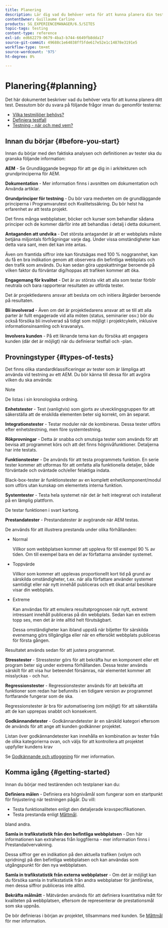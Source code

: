 ```yaml
---
title: Planering
description: Lär dig vad du behöver veta för att kunna planera din testning av Adobe Experience Manager.
contentOwner: Guillaume Carlino
products: SG_EXPERIENCEMANAGER/6.5/SITES
topic-tags: testing
content-type: reference
exl-id: ed662279-0679-4ba3-b744-6649fb8dda17
source-git-commit: 49688c1e64038ff5fde617e52e1c14878e3191e5
workflow-type: tm+mt
source-wordcount: '975'
ht-degree: 0%

---
```


# Planering{#planning}

Det här dokumentet beskriver vad du behöver veta för att kunna planera ditt test. Dessutom bör du svara på följande frågor innan du genomför testerna:

* [Vilka testmiljöer behövs?](/help/sites-developing/test-environments.md)
* [Definiera testfall](/help/sites-developing/test-cases.md)
* [Testning - när och med vem?](/help/sites-developing/when-who.md)

## Innan du börjar {#before-you-start}

Innan du börjar med den faktiska analysen och definitionen av tester ska du granska följande information:

**AEM** - Se Grundläggande begrepp för att ge dig in i arkitekturen och grundprinciperna för AEM.

**Dokumentation** - Mer information finns i avsnitten om dokumentation och Använda artiklar.

**Grundprinciper för testning** - Du bör vara medveten om de grundläggande principerna i Programvarutest och Kvalitetssäkring. Du bör helst ha erfarenhet av att testa projekt.

Det finns många webbplatser, böcker och kurser som behandlar sådana principer och de kommer därför inte att behandlas i detalj i detta dokument.

**Antaganden att undvika** - Det största antagandet är att er webbplats måste betjäna miljontals förfrågningar varje dag. Under vissa omständigheter kan detta vara sant, men det kan inte antas.

Även om framtida siffror inte kan förutsägas med 100 % noggrannhet, kan du få en bra indikation genom att observera din befintliga webbplats och den trafik som används. Du kan sedan göra uppskattningar beroende på vilken faktor du förväntar dig/hoppas att trafiken kommer att öka.

**Engagemang för kvalitet** - Det är av största vikt att alla som testar förblir neutrala och bara rapporterar resultaten av utförda tester.

Det är projektledarens ansvar att besluta om och initiera åtgärder beroende på resultaten.

**Bli involverad** - Även om det är projektledarens ansvar att se till att alla parter är fullt engagerade vid alla möten (status, seminarier osv.) bör du också försöka bli involverad så tidigt som möjligt i projektcykeln, inklusive informationsinsamling och kravanalys.

**Involvera kunden** - På ett liknande tema kan du försöka att engagera kunden (där det är möjligt) när du definierar testfall och -plan.

## Provningstyper {#types-of-tests}

Det finns olika standardklassificeringar av tester som är lämpliga att använda vid testning av ett AEM. Du bör känna till dessa för att avgöra vilken du ska använda:

>[!NOTE]
>
>De listas i sin kronologiska ordning.

**Enhetstester** - Test (vanligtvis) som gjorts av utvecklingsgruppen för att säkerställa att de enskilda elementen beter sig korrekt, om än separat.

**Integrationstester** - Testar moduler när de kombineras. Dessa tester utförs efter enhetstestning, men före systemtestning.

**Rökprovningar** - Detta är snabba och smutsiga tester som används för att bevisa att programmet körs och att det finns högnivåfunktioner. Detaljerna har inte testats.

**Funktionstester** - De används för att testa programmets funktion. En serie tester kommer att utformas för att omfatta alla funktionella detaljer, både förväntade och oväntade och/eller felaktiga indata.

Black-box-tester är funktionstester av en komplett enhet/komponent/modul som utförs utan kunskap om elementets interna funktion.

**Systemtester** - Testa hela systemet när det är helt integrerat och installerat på en lämplig plattform.

De testar funktionen i svart kartong.

**Prestandatester** - Prestandatester är avgörande när AEM testas.

De används för att illustrera prestanda under olika förhållanden:

* Normal

  Villkor som webbplatsen kommer att uppleva för till exempel 90 % av tiden. Om till exempel bara en del av författarna använder systemet.

* Toppvärde

  Villkor som kommer att upplevas proportionellt kort tid på grund av särskilda omständigheter, t.ex. när alla författare använder systemet samtidigt eller när nytt innehåll publiceras och ett ökat antal besökare visar din webbplats.

* Extreme

  Kan användas för att emulera resultatprognosen när nytt, extremt intressant innehåll publiceras på din webbplats. Sedan kan en extrem topp ses, men det är inte alltid helt förutsägbart.

  Dessa omständigheter kan ibland uppstå när biljetter för särskilda evenemang görs tillgängliga eller när en eftersökt webbplats publiceras för första gången.

Resultatet används sedan för att justera programmet.

**Stresstester** - Stresstester görs för att bekräfta hur en komponent eller ett program beter sig under extrema förhållanden. Dessa tester används särskilt för att visa hur beteendet försämras, när elementet kommer att misslyckas - och hur.

**Regressionstester** - Regressionstester används för att bekräfta att funktioner som redan har befunnits i en tidigare version av programmet fortfarande fungerar som de ska.

Regressionstester är bra för automatisering (om möjligt) för att säkerställa att de kan upprepas snabbt och konsekvent.

**Godkännandetester** - Godkännandetester är en särskild kategori eftersom de används för att ange att kunden godkänner projektet.

Listan över godkännandetester kan innehålla en kombination av tester från de olika kategorierna ovan, och väljs för att kontrollera att projektet uppfyller kundens krav

Se [Godkännande och utloggning](/help/sites-developing/acceptance-signoff.md) för mer information.

## Komma igång {#getting-started}

Innan du börjar med testärenden och testplaner kan du:

**Definiera målen** - Definiera era högnivåmål som fungerar som en startpunkt för finjustering när testningen pågår. Du vill:

* Testa funktionaliteten enligt den detaljerade kravspecifikationen.
* Testa prestanda enligt [Måttmål](/help/managing/best-practices-further-reference.md#key-performance-indicators-and-target-metrics).

bland andra.

**Samla in trafikstatistik från den befintliga webbplatsen** - Den här informationen kan extraheras från loggfilerna - mer information finns i Prestandaövervakning.

Dessa siffror ger en indikation på den aktuella trafiken (volym och spridning) på den befintliga webbplatsen och kan användas som utgångspunkt för den nya webbplatsen.

**Samla in trafikstatistik från externa webbplatser** - Om det är möjligt kan du försöka samla in trafikstatistik från andra webbplatser för jämförelse, men dessa siffror publiceras inte alltid.

**Bekräfta målmått** - Mätvärden används för att definiera kvantitativa mått för kvaliteten på webbplatsen, eftersom de representerar de prestationsmål som ska uppnås.

De bör definieras i början av projektet, tillsammans med kunden. Se [Måttmål](/help/sites-developing/planning.md) för mer information.
